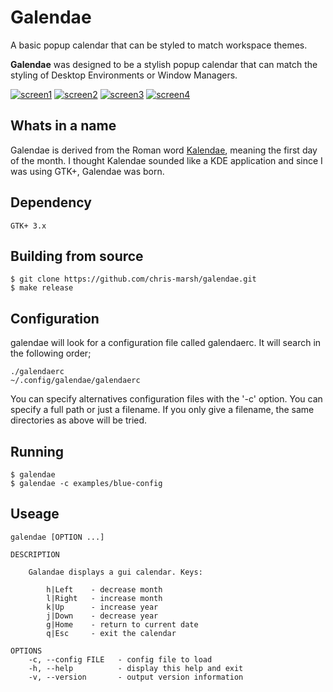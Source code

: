 # Galendae

A basic popup calendar that can be styled to match workspace themes.

**Galendae** was designed to be a stylish popup calendar that can match the styling of Desktop Environments or Window Managers.

[![screen1](http://i.imgur.com/YZXHkhxb.png)](http://imgur.com/a/7WPDF)
[![screen2](http://i.imgur.com/0tNQDN6b.png)](http://imgur.com/a/7WPDF)
[![screen3](http://i.imgur.com/6M3zpGzb.png)](http://imgur.com/a/&WPDF)
[![screen4](http://i.imgur.com/5fM1v8db.png)](http://imgur.com/a/7WPDF)


## Whats in a name

Galendae is derived from the Roman word [Kalendae](https://en.wikipedia.org/wiki/Calends), meaning the first day of the month. I thought Kalendae sounded like a KDE application and since I was using GTK+, Galendae was born.

## Dependency

    GTK+ 3.x

## Building from source

    $ git clone https://github.com/chris-marsh/galendae.git
    $ make release

## Configuration

galendae will look for a configuration file called galendaerc. It will search in the following order;

    ./galendaerc
    ~/.config/galendae/galendaerc

You can specify alternatives configuration files with the '-c' option. You can specify a full path or just a filename. If you only give a filename, the same directories as above will be tried.

## Running

    $ galendae
    $ galendae -c examples/blue-config

## Useage

    galendae [OPTION ...]

    DESCRIPTION

        Galandae displays a gui calendar. Keys:

            h|Left    - decrease month
            l|Right   - increase month
            k|Up      - increase year
            j|Down    - decrease year
            g|Home    - return to current date
            q|Esc     - exit the calendar

    OPTIONS
        -c, --config FILE   - config file to load
        -h, --help          - display this help and exit
        -v, --version       - output version information

